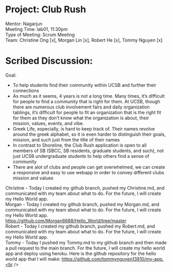 # Project: Club Rush
Mentor: Nagarjun <br />
Meeting Time: lab01, 11:30pm <br />
Type of Meeting: Scrum Meeting <br />
Team: Christine Ong [x], Morgan Lin [x], Robert He [x], Tommy Nguyen [x] <br />
# Scribed Discussion: 
Goal: <br />
- To help students find their community within UCSB and further their connections <br />
- As much as it seems, 4 years is not a long time. Many times, it’s difficult for people to find a community that is right for them. At UCSB, though there are numerous club involvement fairs and daily organization tablings, it’s difficult for people to fit an organization that is the right fit for them as they don’t know what the organization is about, their mission, values, events, and vibe. <br />
- Greek Life, especially, is hard to keep track of. Their names revolve around the greek alphabet, so it is even harder to distinguish their goals, mission, and such just from the title of their names <br />
- In contrast to Shoreline, the Club Rush application is open to all members of SB (SBCC, SB residents, graduate students, and such), not just UCSB undergraduate students to help others find a sense of community <br />
- There are alot of clubs and people can get overwhelmed, we can create a responsive and easy to use webapp in order to convey different clubs mission and values <br />

Christine - Today I created my github branch, pushed my Christine.md, and communicated with my team about what to do. For the future, I will create my Hello World app. <br />
Morgan - Today I created my github branch, pushed my Morgan.md, and communicated with my team about what to do. For the future, I will create my Hello World app.  https://github.com/Morgan6688/Hello_World/tree/master<br />
Robert - Today I created my github branch, pushed my Robert.md, and communicated with my team about what to do. For the future, I will create my Hello World app. <br />
Tommy - Today I pushed my Tommy.md to my github branch and then made a pull request to the main branch. For the future, I will create my hello world app and deploy using heroku. Here is the github repository for the hello world app that I will make: https://github.com/tommynguyen13810/my-app.<br />

